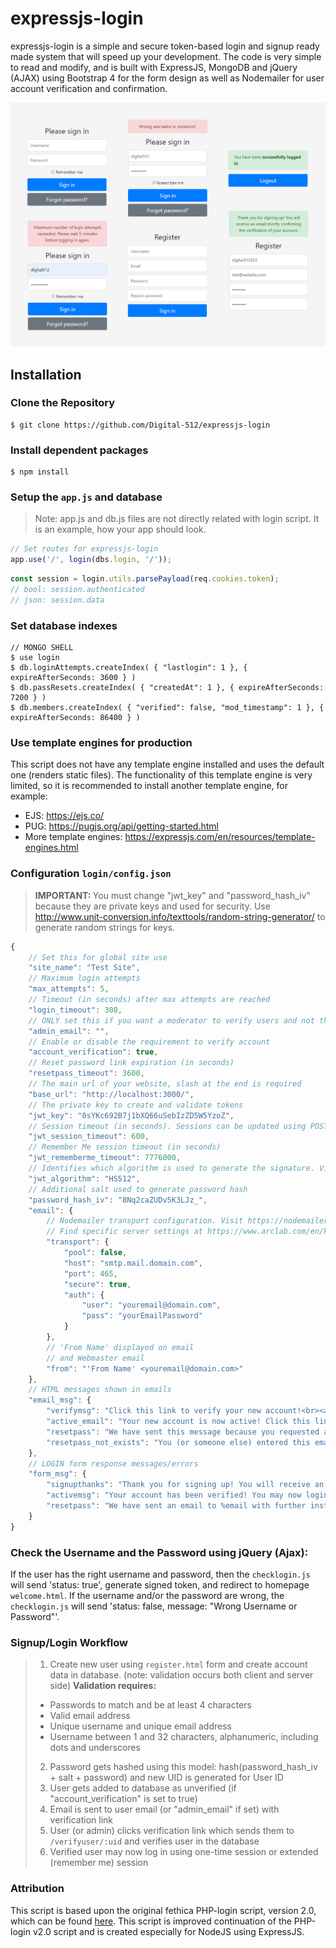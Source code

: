 # expressjs-login
expressjs-login is a simple and secure token-based login and signup ready made system that will speed up your development. The code is very simple to read and modify, and is built with ExpressJS, MongoDB and jQuery (AJAX) using Bootstrap 4 for the form design as well as Nodemailer for user account verification and confirmation.

![Login Page Screenshot](https://raw.githubusercontent.com/Digital-512/expressjs-login/master/expressjs_login_photo1a.png "Login Page Screenshot")

## Installation

### Clone the Repository
	$ git clone https://github.com/Digital-512/expressjs-login

### Install dependent packages
	$ npm install

### Setup the `app.js` and database
> Note: app.js and db.js files are not directly related with login script. It is an example, how your app should look.

```js
// Set routes for expressjs-login
app.use('/', login(dbs.login, '/'));
```
```js
const session = login.utils.parsePayload(req.cookies.token);
// bool: session.authenticated
// json: session.data
```

### Set database indexes
	// MONGO SHELL
	$ use login
	$ db.loginAttempts.createIndex( { "lastlogin": 1 }, { expireAfterSeconds: 3600 } )
	$ db.passResets.createIndex( { "createdAt": 1 }, { expireAfterSeconds: 7200 } )
	$ db.members.createIndex( { "verified": false, "mod_timestamp": 1 }, { expireAfterSeconds: 86400 } )

### Use template engines for production
This script does not have any template engine installed and uses the default one (renders static files). The functionality of this template engine is very limited, so it is recommended to install another template engine, for example:
* EJS: https://ejs.co/
* PUG: https://pugjs.org/api/getting-started.html
* More template engines: https://expressjs.com/en/resources/template-engines.html

### Configuration `login/config.json`
> <b>IMPORTANT: </b>You must change "jwt_key" and "password_hash_iv" because they are private keys and used for security. Use http://www.unit-conversion.info/texttools/random-string-generator/ to generate random strings for keys.

```js
{
    // Set this for global site use
	"site_name": "Test Site",
	// Maximum login attempts
    "max_attempts": 5,
	// Timeout (in seconds) after max attempts are reached
    "login_timeout": 300,
	// ONLY set this if you want a moderator to verify users and not the users themselves, otherwise leave blank
    "admin_email": "",
	// Enable or disable the requirement to verify account
    "account_verification": true,
	// Reset password link expiration (in seconds)
    "resetpass_timeout": 3600,
	// The main url of your website, slash at the end is required
    "base_url": "http://localhost:3000/",
	// The private key to create and validate tokens
    "jwt_key": "0sYKc692B7j1bXQ66uSebIzZD5W5YzoZ",
	// Session timeout (in seconds). Sessions can be updated using POST request
    "jwt_session_timeout": 600,
	// Remember Me session timeout (in seconds)
    "jwt_rememberme_timeout": 7776000,
	// Identifies which algorithm is used to generate the signature. Visit https://jwt.io/ for more information
    "jwt_algorithm": "HS512",
	// Additional salt used to generate password hash
    "password_hash_iv": "8Nq2caZUDv5K3LJz_",
    "email": {
        // Nodemailer transport configuration. Visit https://nodemailer.com/smtp/ for more information
		// Find specific server settings at https://www.arclab.com/en/kb/email/list-of-smtp-and-pop3-servers-mailserver-list.html
		"transport": {
            "pool": false,
            "host": "smtp.mail.domain.com",
            "port": 465,
            "secure": true,
            "auth": {
                "user": "youremail@domain.com",
                "pass": "yourEmailPassword"
            }
        },
		// 'From Name' displayed on email
		// and Webmaster email
        "from": "'From Name' <youremail@domain.com>"
    },
	// HTML messages shown in emails
    "email_msg": {
        "verifymsg": "Click this link to verify your new account!<br><a href='%verify_url'>%verify_url</a>",
        "active_email": "Your new account is now active! Click this link to log in!<br><a href='%signin_url'>%signin_url</a>",
        "resetpass": "We have sent this message because you requested a password reset.<br>To reset password and get back into your account, click the link below:<br><a href='%reset_url'>%reset_url</a><br><br>This link will expire in 1 hour.<br>If you did not attempt to reset password, please ignore this email.",
        "resetpass_not_exists": "You (or someone else) entered this email address when trying to change the password.<br><br>However, this email address is not on our database of registered users and therefore the attempted password change has failed.<br><br>If you did not attempt to reset password, please ignore this email."
    },
	// LOGIN form response messages/errors
    "form_msg": {
        "signupthanks": "Thank you for signing up! You will receive an email shortly confirming the verification of your account.",
        "activemsg": "Your account has been verified! You may now login at <br><a href='%signin_url'>%signin_url</a>",
        "resetpass": "We have sent an email to %email with further instructions."
    }
}
```

### Check the Username and the Password using jQuery (Ajax):
If the user has the right username and password, then the `checklogin.js` will send 'status: true', generate signed token, and redirect to homepage `welcome.html`. If the username and/or the password are wrong, the `checklogin.js` will send 'status: false, message: "Wrong Username or Password"'.

### Signup/Login Workflow
> 1) Create new user using `register.html` form and create account data in database. (note: validation occurs both client and server side)
> <b>Validation requires:</b>
> - Passwords to match and be at least 4 characters
> - Valid email address
> - Unique username and unique email address
> - Username between 1 and 32 characters, alphanumeric, including dots and underscores
> 2) Password gets hashed using this model: hash(password_hash_iv + salt + password) and new UID is generated for User ID
> 3) User gets added to database as unverified (if "account_verification" is set to true)
> 4) Email is sent to user email (or "admin_email" if set) with verification link
> 5) User (or admin) clicks verification link which sends them to `/verifyuser/:uid` and verifies user in the database
> 6) Verified user may now log in using one-time session or extended (remember me) session

### Attribution
This script is based upon the original fethica PHP-login script, version 2.0, which can be found [here](https://github.com/therecluse26/PHP-Login/tree/v2.0). This script is improved continuation of the PHP-login v2.0 script and is created especially for NodeJS using ExpressJS.
